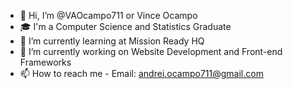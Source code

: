 - 👋 Hi, I’m @VAOcampo711 or Vince Ocampo
- 🎓 I'm a Computer Science and Statistics Graduate
- 🌱 I’m currently learning at Mission Ready HQ
- 👀 I’m currently working on Website Development and Front-end Frameworks
- 📫 How to reach me - Email: andrei.ocampo711@gmail.com

<!---
VAOcampo711/VAOcampo711 is a ✨ special ✨ repository because its `README.md` (this file) appears on your GitHub profile.
You can click the Preview link to take a look at your changes.
--->
